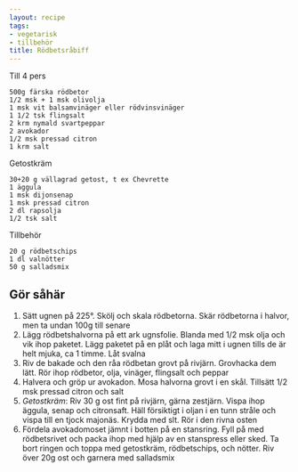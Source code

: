 ```yaml
---
layout: recipe
tags:
- vegetarisk
- tillbehör
title: Rödbetsråbiff
---
```



Till 4 pers
```
500g färska rödbetor
1/2 msk + 1 msk olivolja
1 msk vit balsamvinäger eller rödvinsvinäger
1 1/2 tsk flingsalt
2 krm nymald svartpeppar
2 avokador
1/2 msk pressad citron
1 krm salt
```
Getostkräm
```
30+20 g vällagrad getost, t ex Chevrette
1 äggula
1 msk dijonsenap
1 msk pressad citron
2 dl rapsolja
1/2 tsk salt
```
Tillbehör
```
20 g rödbetschips
1 dl valnötter
50 g salladsmix
```
## Gör såhär
1. Sätt ugnen på 225°. Skölj och skala rödbetorna. Skär rödbetorna i halvor,
   men ta undan 100g till senare
2. Lägg rödbetshalvorna på ett ark ugnsfolie. Blanda med 1/2 msk olja och vik
   ihop paketet. Lägg paketet på en plåt och laga mitt i ugnen tills de är helt
   mjuka, ca 1 timme. Låt svalna
3. Riv de bakade och den råa rödbetan grovt på rivjärn. Grovhacka dem lätt. Rör
   ihop rödbetor, olja, vinäger, flingsalt och peppar
4. Halvera och gröp ur avokadon. Mosa halvorna grovt i en skål. Tillsätt 1/2
   msk pressad citron och salt
5. *Getostkräm*: Riv 30 g ost fint på rivjärn, gärna zestjärn. Vispa ihop
   äggula, senap och citronsaft. Häll försiktigt i oljan i en tunn stråle och
   vispa till en tjock majonäs. Krydda med slt. Rör i den rivna osten
6. Fördela avokadomoset jämnt i botten på en stansring. Fyll på med
   rödbetsrivet och packa ihop med hjälp av en stanspress eller sked. Ta bort
   ringen och toppa med getostkräm, rödbetschips, och nötter. Riv över 20g ost
   och garnera med salladsmix
